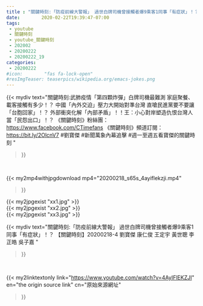 ```yaml
---
title : "關鍵時刻:「防疫前線大警報」 過世白牌司機曾接觸者爆9乘客1同事「有症狀」！？ 【關鍵時刻】20200218-4 劉寶傑 康仁俊 王定宇 黃世聰 李正皓 吳子嘉 "
date:        2020-02-22T19:39:47-07:00
tags:
 - youtube
 - 關鍵時刻
 - youtube_關鍵時刻
 - 202002
 - 20200222
 - 20200222_19
categories:
 - 20200222
#icon:        "fas fa-lock-open"
#resImgTeaser: teaserpics/wikipedia.org/emacs-jokes.png
---
```


{{< mydiv text="關鍵時刻:武肺疫情「第四顆炸彈」白牌司機最難測 家庭聚餐、載客接觸有多少！？ 中國「內外交迫」壓力大開始對準台灣 直嗆民進黨要不要讓「台胞回家」！？ 外部衝突化解「內部矛盾」！！王：小心對岸塑造仇恨台灣人當「民怨出口」！？  《關鍵時刻》粉絲團：https://www.facebook.com/CTimefans 《關鍵時刻》頻道訂閱：https://bit.ly/2OlcnV7  #劉寶傑 #新聞萬象內幕追擊 #週一至週五看寶傑的關鍵時刻 "
>}}
<br>


{{< my2mp4withjpgdownload mp4="20200218_s65s_4ayiflekzji.mp4"
>}}

{{< my2jpgexist "xx1.jpg" >}}<br>
{{< my2jpgexist "xx2.jpg" >}}<br>
{{< my2jpgexist "xx3.jpg" >}}<br>



{{< mydiv text="關鍵時刻:「防疫前線大警報」 過世白牌司機曾接觸者爆9乘客1同事「有症狀」！？ 【關鍵時刻】20200218-4 劉寶傑 康仁俊 王定宇 黃世聰 李正皓 吳子嘉 "
>}}
<br>

{{< my2linktextonly link="https://www.youtube.com/watch?v=4AyIFlEKZJI"
en="the origin source link" cn="原始來源網址"
>}}


<br>

